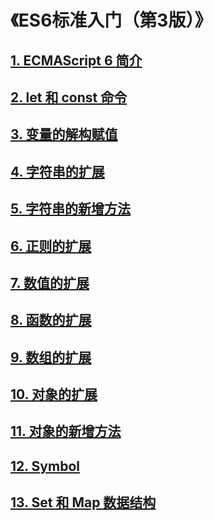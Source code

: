 # 《ES6标准入门（第3版）》

## [1. ECMAScript 6 简介](./1.ECMAScript6简介/ECMAScript6简介.md)

## [2. let 和 const 命令](./2.let和const命令/let和const命令.md)

## [3. 变量的解构赋值](./3.变量的解构赋值/变量的解构赋值.md)

## [4. 字符串的扩展](./4.字符串的扩展/字符串的扩展.md)

## [5. 字符串的新增方法](./5.字符串的新增方法/字符串的新增方法.md)

## [6. 正则的扩展](./6.正则的扩展/正则的扩展.md)

## [7. 数值的扩展](./7.数值的扩展/数值的扩展.md)

## [8. 函数的扩展](./8.函数的扩展/函数的扩展.md)

## [9. 数组的扩展](./9.数组的扩展/数组的扩展.md)

## [10. 对象的扩展](./10.对象的扩展/对象的扩展.md)

## [11. 对象的新增方法](./11.对象的新增方法/对象的新增方法.md)

## [12. Symbol](./12.Symbol/Symbol.md)

## [13. Set 和 Map 数据结构](./13.Set和Map数据结构/Set和Map数据结构.md)